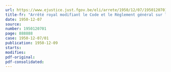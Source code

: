 ```yaml
---
url: https://www.ejustice.just.fgov.be/eli/arrete/1950/12/07/1950120701/justel
title-fr: "Arrêté royal modifiant le Code et le Règlement général sur les taxes assimilées au timbre"
date: 1950-12-07
source:
number: 1950120701
page: 888888
case: 1950-12-07/01
publication: 1950-12-09
starts:
modifies:
pdf-original:
pdf-consolidated:
---
```


